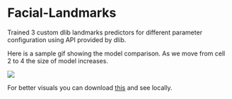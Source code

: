 # Facial-Landmarks

Trained 3 custom dlib landmarks predictors for different parameter configuration using API provided by dlib.

Here is a sample gif showing the model comparison. As we move from cell 2 to 4 the size of model increases.

![](outputs/lm-comparison.gif)

For better visuals you can download [this](https://github.com/RajHarry/Facial-Landmarks-AM/blob/master/outputs/lm-comparison.mp4) and see locally.

